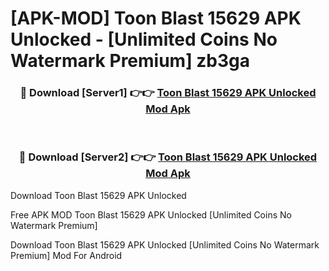 # [APK-MOD] Toon Blast 15629 APK Unlocked - [Unlimited Coins No Watermark Premium] zb3ga



<div align="center">
<h3>🔴 Download [Server1] 👉👉 <a href="https://momento.my/?title=Toon_Blast_15629_APK_Unlocked">Toon Blast 15629 APK Unlocked Mod Apk</a></h3><br>

<h3>🔴 Download [Server2] 👉👉 <a href="https://momento.my/?title=Toon_Blast_15629_APK_Unlocked">Toon Blast 15629 APK Unlocked Mod Apk</a></h3>
</div>



Download Toon Blast 15629 APK Unlocked 

Free APK MOD Toon Blast 15629 APK Unlocked [Unlimited Coins No Watermark Premium]

Download Toon Blast 15629 APK Unlocked [Unlimited Coins No Watermark Premium] Mod For Android
